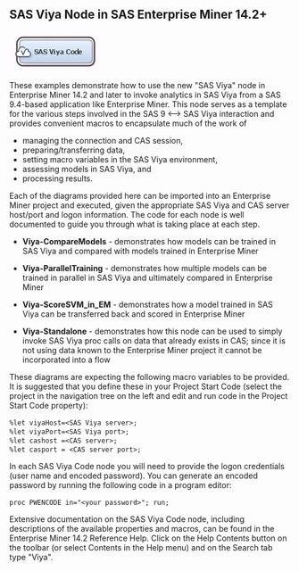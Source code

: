 ## SAS Viya Node in SAS Enterprise Miner 14.2+

![alt text](../README_imgs/SASViyaNode.JPG "SAS Viya Node")

These examples demonstrate how to use the new "SAS Viya" node in Enterprise Miner 14.2 and later to invoke analytics in SAS Viya from a SAS 9.4-based application like Enterprise Miner. This node serves as a template for the various steps involved in the SAS 9 <--> SAS Viya interaction and provides convenient macros to encapsulate much of the work of 
* managing the connection and CAS session, 
* preparing/transferring data,
* setting macro variables in the SAS Viya environment, 
* assessing models in SAS Viya, and 
* processing results.  

Each of the diagrams provided here can be imported into an Enterprise Miner project and executed, given the appropriate SAS Viya and CAS server host/port and logon information.  The code for each node is well documented to guide you through what is taking place at each step.

* **Viya-CompareModels** - demonstrates how models can be trained in SAS Viya and compared with models trained in Enterprise Miner

* **Viya-ParallelTraining** - demonstrates how multiple models can be trained in parallel in SAS Viya and ultimately compared in Enterprise Miner

* **Viya-ScoreSVM_in_EM** - demonstrates how a model trained in SAS Viya can be transferred back and scored in Enterprise Miner

* **Viya-Standalone** - demonstrates how this node can be used to simply invoke SAS Viya proc calls on data that already exists in CAS; since it is not using data known to the Enterprise Miner project it cannot be incorporated into a flow

These diagrams are expecting the following macro variables to be provided.  It is suggested that you define these in your Project Start Code (select the project in the navigation tree on the left and edit and run code in the Project Start Code property):

```
%let viyaHost=<SAS Viya server>;
%let viyaPort=<SAS Viya port>;
%let cashost =<CAS server>;
%let casport = <CAS server port>;
```

In each SAS Viya Code node you will need to provide the logon credentials (user name and encoded password).  You can generate an encoded password by running the following code in a program editor:

```
proc PWENCODE in="<your password>"; run;
```

Extensive documentation on the SAS Viya Code node, including descriptions of the available properties and macros, can be found in the Enterprise Miner 14.2 Reference Help.  Click on the Help Contents button on the toolbar (or select Contents in the Help menu) and on the Search tab type "Viya".

